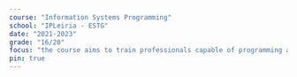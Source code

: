```yaml
---
course: "Information Systems Programming"
school: "IPLeiria - ESTG"
date: "2021-2023"
grade: "16/20"
focus: "the course aims to train professionals capable of programming and integrating systems, applications, and services of heterogeneous nature, using modern software development technologies, tools, and methodologies."
pin: true
---
```

